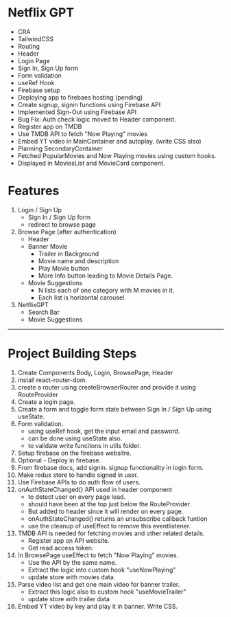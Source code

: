 # Netflix GPT

- CRA
- TailwindCSS
- Routing
- Header
- Login Page
- Sign In, Sign Up form
- Form validation
- useRef Hook
- Firebase setup
- Deploying app to firebaes hosting (pending)
- Create signup, signin functions using Firebase API
- Implemented Sign-Out using Firebase API
- Bug Fix: Auth check logic moved to Header component.
- Register app on TMDB
- Use TMDB API to fetch "Now Playing" movies
- Embed YT video in MainContainer and autoplay. (write CSS also)
- Planning SecondaryContainer
- Fetched PopularMovies and Now Playing movies using custom hooks.
- Displayed in MoviesList and MovieCard component.

# Features

1. Login / Sign Up
   - Sign In / Sign Up form
   - redirect to browse page
2. Browse Page (after authentication)
   - Header
   - Banner Movie
     - Trailer in Background
     - Movie name and description
     - Play Movie button
     - More Info button leading to Movie Details Page.
   - Movie Suggestions
     - N lists each of one category with M movies in it.
     - Each list is horizontal carousel.
3. NetflixGPT
   - Search Bar
   - Movie Suggestions

---

# Project Building Steps

1. Create Components Body, Login, BrowsePage, Header
2. install react-router-dom.
3. create a router using createBrowserRouter and provide it using RouteProvider
4. Create a login page.
5. Create a form and toggle form state between Sign In / Sign Up using useState.
6. Form validation.
   - using useRef hook, get the input email and password.
   - can be done using useState also.
   - to validate write funcitons in utils folder.
7. Setup firebase on the firebase websitre.
8. Optional - Deploy in firebase.
9. From firebase docs, add signin. signup functionality in login form.
10. Make redux store to handle signed in user.
11. Use Firebase APIs to do auth flow of users.
12. onAuthStateChanged() API used in header component
    - to detect user on every page load.
    - should have been at the top just below the RouteProvider.
    - But added to header since it will render on every page.
    - onAuthStateChanged() returns an unsubscribe callback funtion
    - use the cleanup of useEffect to remove this eventlistener.
13. TMDB API is needed for fetching movies and other related details.
    - Register app on API website.
    - Get read access token.
14. In BrowsePage useEffect to fetch "Now Playing" movies.
    - Use the API by the same name.
    - Extract the logic into custom hook "useNowPlaying"
    - update store with movies data.
15. Parse video list and get one main video for banner trailer.
    - Extract this logic also to custom hook "useMovieTrailer"
    - update store with trailer data
16. Embed YT video by key and play it in banner. Write CSS.
